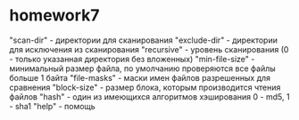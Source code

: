 # homework7

"scan-dir" - директории для сканирования
"exclude-dir" - директории для исключения из сканирования
"recursive" - уровень сканирования (0 - только указанная директория без вложенных)
"min-file-size" - минимальный размер файла, по умолчанию проверяются все файлы
больше 1 байта
"file-masks" -  маски имен файлов разрешенных для сравнения
"block-size" - размер блока, которым производится чтения файлов
"hash" - один из имеющихся алгоритмов хэширования 0 - md5, 1 - sha1
"help" - помощь

